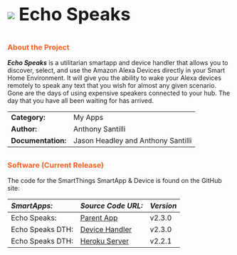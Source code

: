 <h3 style="font-size: 40px;"><img style="vertical-align: middle;" src="https://tonesto7.github.io/echo-speaks-docs/static/img/EchoSpeaks.png"></img> Echo Speaks</h3>

## <h3 style="color: #FF6025;">About the Project</h3>

***Echo Speaks*** is a utilitarian smartapp and device handler that allows you to discover, select, and use the Amazon Alexa Devices directly in your Smart Home Environment.
It will give you the ability to wake your Alexa devices remotely to speak any text that you wish for almost any given scenario.
Gone are the days of using expensive speakers connected to your hub. The day that
you have all been waiting for has arrived.

|  |  |
|:----------|---------|
|**Category:** | My Apps |
|**Author:** | Anthony Santilli  |
|**Documentation:** | Jason Headley and Anthony Santilli |

## <h3 style="color: #FF6025;">Software (Current Release)</h3>

The code for the SmartThings SmartApp & Device is found on the GitHub site:

| ***SmartApps:*** | ***Source Code URL:*** | ***Version*** |
|:-----------------|------------------------|---------------|
| Echo Speaks: |[Parent App](https://raw.githubusercontent.com/tonesto7/echo-speaks/master/smartapps/tonesto7/echo-speaks.src/echo-speaks.groovy ) | v2.3.0 |
| Echo Speaks DTH: |[Device Handler](https://raw.githubusercontent.com/tonesto7/echo-speaks/master/devicetypes/tonesto7/echo-speaks-device.src/echo-speaks-device.groovy) | v2.3.0 |
| Echo Speaks DTH: |[Heroku Server](https://github.com/tonesto7/echo-speaks-server) | v2.2.1 |
